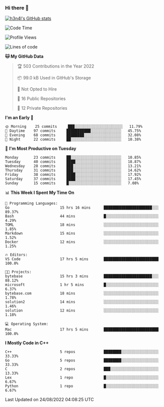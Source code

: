 ### Hi there 👋

[![h3n4l's GitHub stats](https://github-readme-stats.vercel.app/api?username=h3n4l&count_private=true&show_icons=true&theme=radical)](https://github.com/h3n4l/github-readme-stats)

<!--START_SECTION:waka-->
![Code Time](http://img.shields.io/badge/Code%20Time-607%20hrs%2040%20mins-blue)

![Profile Views](http://img.shields.io/badge/Profile%20Views-0-blue)

![Lines of code](https://img.shields.io/badge/From%20Hello%20World%20I%27ve%20Written-43%20Thousand%20lines%20of%20code-blue)

**🐱 My GitHub Data** 

> 🏆 503 Contributions in the Year 2022
 > 
> 📦 99.0 kB Used in GitHub's Storage 
 > 
> 🚫 Not Opted to Hire
 > 
> 📜 16 Public Repositories 
 > 
> 🔑 12 Private Repositories  
 > 
**I'm an Early 🐤** 

```text
🌞 Morning    25 commits     ███░░░░░░░░░░░░░░░░░░░░░░   11.79% 
🌆 Daytime    97 commits     ███████████░░░░░░░░░░░░░░   45.75% 
🌃 Evening    68 commits     ████████░░░░░░░░░░░░░░░░░   32.08% 
🌙 Night      22 commits     ██░░░░░░░░░░░░░░░░░░░░░░░   10.38%

```
📅 **I'm Most Productive on Tuesday** 

```text
Monday       23 commits     ██░░░░░░░░░░░░░░░░░░░░░░░   10.85% 
Tuesday      40 commits     ████░░░░░░░░░░░░░░░░░░░░░   18.87% 
Wednesday    28 commits     ███░░░░░░░░░░░░░░░░░░░░░░   13.21% 
Thursday     31 commits     ███░░░░░░░░░░░░░░░░░░░░░░   14.62% 
Friday       38 commits     ████░░░░░░░░░░░░░░░░░░░░░   17.92% 
Saturday     37 commits     ████░░░░░░░░░░░░░░░░░░░░░   17.45% 
Sunday       15 commits     █░░░░░░░░░░░░░░░░░░░░░░░░   7.08%

```


📊 **This Week I Spent My Time On** 

```text
💬 Programming Languages: 
Go                       15 hrs 16 mins      ██████████████████████░░░   89.37% 
Bash                     44 mins             █░░░░░░░░░░░░░░░░░░░░░░░░   4.29% 
TOML                     18 mins             ░░░░░░░░░░░░░░░░░░░░░░░░░   1.85% 
Markdown                 15 mins             ░░░░░░░░░░░░░░░░░░░░░░░░░   1.52% 
Docker                   12 mins             ░░░░░░░░░░░░░░░░░░░░░░░░░   1.25%

🔥 Editors: 
VS Code                  17 hrs 5 mins       █████████████████████████   100.0%

🐱‍💻 Projects: 
bytebase                 15 hrs 3 mins       ██████████████████████░░░   88.12% 
microsoft                1 hr 5 mins         █░░░░░░░░░░░░░░░░░░░░░░░░   6.37% 
bytebase.com             18 mins             ░░░░░░░░░░░░░░░░░░░░░░░░░   1.78% 
solution2                14 mins             ░░░░░░░░░░░░░░░░░░░░░░░░░   1.46% 
solution                 12 mins             ░░░░░░░░░░░░░░░░░░░░░░░░░   1.18%

💻 Operating System: 
Mac                      17 hrs 5 mins       █████████████████████████   100.0%

```

**I Mostly Code in C++** 

```text
C++                      5 repos             ████████░░░░░░░░░░░░░░░░░   33.33% 
Go                       5 repos             ████████░░░░░░░░░░░░░░░░░   33.33% 
C                        2 repos             ███░░░░░░░░░░░░░░░░░░░░░░   13.33% 
Lex                      1 repo              █░░░░░░░░░░░░░░░░░░░░░░░░   6.67% 
Python                   1 repo              █░░░░░░░░░░░░░░░░░░░░░░░░   6.67%

```



 Last Updated on 24/08/2022 04:08:25 UTC
<!--END_SECTION:waka-->

